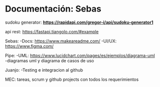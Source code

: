 # Documentación: Sebas

sudoku generator: **https://rapidapi.com/gregor-i/api/sudoku-generator1**

api rest: https://fastapi.tiangolo.com/#example

Sebas:
  -Docs: https://www.makeareadme.com/
  -UI/UX: https://www.figma.com/

Pipe:
  -UML: https://www.lucidchart.com/pages/es/ejemplos/diagrama-uml
  -diagramas uml y diagrama de casos de uso

Juanjo:
  -Testing e integracion al github

MEC: tareas, scrum y github projects con todos los requerimientos
